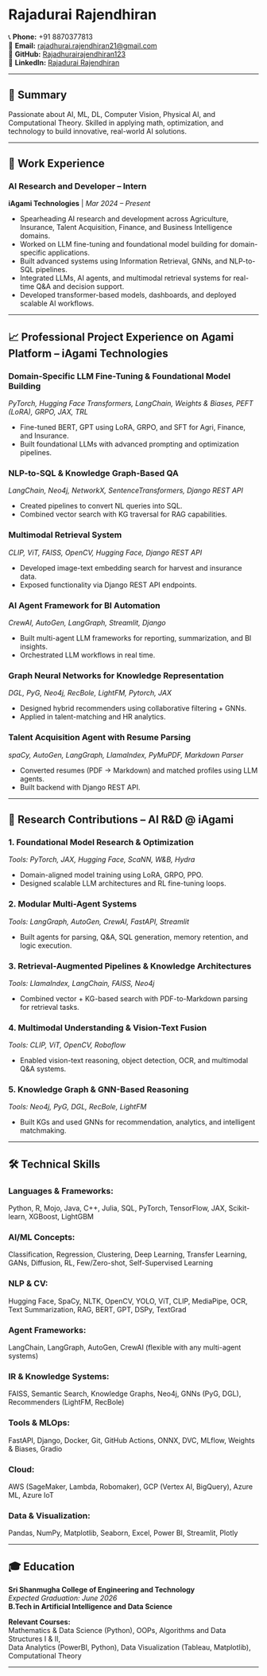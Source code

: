 # Rajadurai Rajendhiran

📞 **Phone:** +91 8870377813  
📧 **Email:** [rajadhurai.rajendhiran21@gmail.com](mailto:rajadhurai.rajendhiran21@gmail.com)  
💼 **GitHub:** [Rajadhurairajendhiran123](https://github.com/Rajadhurairajendhiran123)  
🔗 **LinkedIn:** [Rajadurai Rajendhiran](http://linkedin.com/in/rajadhurai-rajendhiran-2474b82b1)

---

## 🧠 Summary
Passionate about AI, ML, DL, Computer Vision, Physical AI, and Computational Theory. Skilled in applying math, optimization, and technology to build innovative, real-world AI solutions.

---

## 💼 Work Experience

### **AI Research and Developer – Intern**  
**iAgami Technologies** | *Mar 2024 – Present*

- Spearheading AI research and development across Agriculture, Insurance, Talent Acquisition, Finance, and Business Intelligence domains.
- Worked on LLM fine-tuning and foundational model building for domain-specific applications.
- Built advanced systems using Information Retrieval, GNNs, and NLP-to-SQL pipelines.
- Integrated LLMs, AI agents, and multimodal retrieval systems for real-time Q&A and decision support.
- Developed transformer-based models, dashboards, and deployed scalable AI workflows.

---

## 📈 Professional Project Experience on Agami Platform – iAgami Technologies

### **Domain-Specific LLM Fine-Tuning & Foundational Model Building**
*PyTorch, Hugging Face Transformers, LangChain, Weights & Biases, PEFT (LoRA), GRPO, JAX, TRL*

- Fine-tuned BERT, GPT using LoRA, GRPO, and SFT for Agri, Finance, and Insurance.
- Built foundational LLMs with advanced prompting and optimization pipelines.

### **NLP-to-SQL & Knowledge Graph-Based QA**
*LangChain, Neo4j, NetworkX, SentenceTransformers, Django REST API*

- Created pipelines to convert NL queries into SQL.
- Combined vector search with KG traversal for RAG capabilities.

### **Multimodal Retrieval System**
*CLIP, ViT, FAISS, OpenCV, Hugging Face, Django REST API*

- Developed image-text embedding search for harvest and insurance data.
- Exposed functionality via Django REST API endpoints.

### **AI Agent Framework for BI Automation**
*CrewAI, AutoGen, LangGraph, Streamlit, Django*

- Built multi-agent LLM frameworks for reporting, summarization, and BI insights.
- Orchestrated LLM workflows in real time.

### **Graph Neural Networks for Knowledge Representation**
*DGL, PyG, Neo4j, RecBole, LightFM, Pytorch, JAX*

- Designed hybrid recommenders using collaborative filtering + GNNs.
- Applied in talent-matching and HR analytics.

### **Talent Acquisition Agent with Resume Parsing**
*spaCy, AutoGen, LangGraph, LlamaIndex, PyMuPDF, Markdown Parser*

- Converted resumes (PDF → Markdown) and matched profiles using LLM agents.
- Built backend with Django REST API.

---

## 🔬 Research Contributions – AI R&D @ iAgami

### **1. Foundational Model Research & Optimization**
*Tools: PyTorch, JAX, Hugging Face, ScaNN, W&B, Hydra*

- Domain-aligned model training using LoRA, GRPO, PPO.
- Designed scalable LLM architectures and RL fine-tuning loops.

### **2. Modular Multi-Agent Systems**
*Tools: LangGraph, AutoGen, CrewAI, FastAPI, Streamlit*

- Built agents for parsing, Q&A, SQL generation, memory retention, and logic execution.

### **3. Retrieval-Augmented Pipelines & Knowledge Architectures**
*Tools: LlamaIndex, LangChain, FAISS, Neo4j*

- Combined vector + KG-based search with PDF-to-Markdown parsing for retrieval tasks.

### **4. Multimodal Understanding & Vision-Text Fusion**
*Tools: CLIP, ViT, OpenCV, Roboflow*

- Enabled vision-text reasoning, object detection, OCR, and multimodal Q&A systems.

### **5. Knowledge Graph & GNN-Based Reasoning**
*Tools: Neo4j, PyG, DGL, RecBole, LightFM*

- Built KGs and used GNNs for recommendation, analytics, and intelligent matchmaking.

---

## 🛠 Technical Skills

### **Languages & Frameworks:**  
Python, R, Mojo, Java, C++, Julia, SQL, PyTorch, TensorFlow, JAX, Scikit-learn, XGBoost, LightGBM

### **AI/ML Concepts:**  
Classification, Regression, Clustering, Deep Learning, Transfer Learning, GANs, Diffusion, RL, Few/Zero-shot, Self-Supervised Learning

### **NLP & CV:**  
Hugging Face, SpaCy, NLTK, OpenCV, YOLO, ViT, CLIP, MediaPipe, OCR, Text Summarization, RAG, BERT, GPT, DSPy, TextGrad

### **Agent Frameworks:**  
LangChain, LangGraph, AutoGen, CrewAI (flexible with any multi-agent systems)

### **IR & Knowledge Systems:**  
FAISS, Semantic Search, Knowledge Graphs, Neo4j, GNNs (PyG, DGL), Recommenders (LightFM, RecBole)

### **Tools & MLOps:**  
FastAPI, Django, Docker, Git, GitHub Actions, ONNX, DVC, MLflow, Weights & Biases, Gradio

### **Cloud:**  
AWS (SageMaker, Lambda, Robomaker), GCP (Vertex AI, BigQuery), Azure ML, Azure IoT

### **Data & Visualization:**  
Pandas, NumPy, Matplotlib, Seaborn, Excel, Power BI, Streamlit, Plotly

---

## 🎓 Education

**Sri Shanmugha College of Engineering and Technology**  
*Expected Graduation: June 2026*  
**B.Tech in Artificial Intelligence and Data Science**

**Relevant Courses:**  
Mathematics & Data Science (Python), OOPs, Algorithms and Data Structures I & II,  
Data Analytics (PowerBI, Python), Data Visualization (Tableau, Matplotlib), Computational Theory

---
